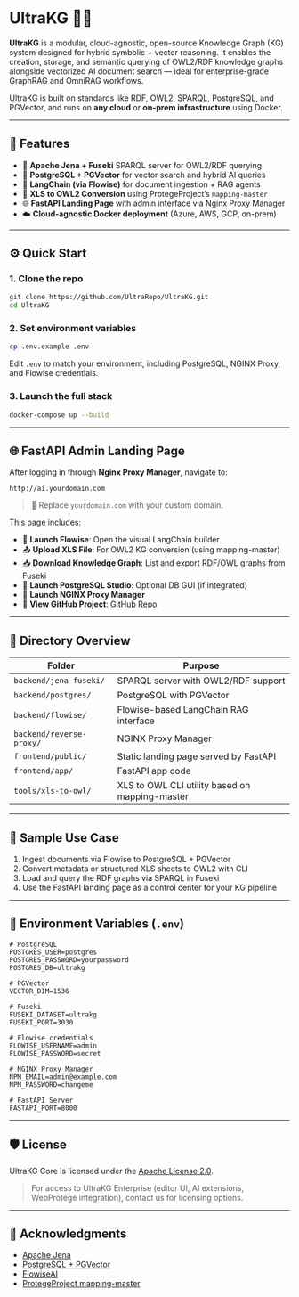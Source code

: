 # UltraKG 🧠🌐

**UltraKG** is a modular, cloud-agnostic, open-source Knowledge Graph (KG) system designed for hybrid symbolic + vector reasoning. It enables the creation, storage, and semantic querying of OWL2/RDF knowledge graphs alongside vectorized AI document search — ideal for enterprise-grade GraphRAG and OmniRAG workflows.

UltraKG is built on standards like RDF, OWL2, SPARQL, PostgreSQL, and PGVector, and runs on **any cloud** or **on-prem infrastructure** using Docker.

---

## 🚀 Features

- 🧠 **Apache Jena + Fuseki** SPARQL server for OWL2/RDF querying
- 🐘 **PostgreSQL + PGVector** for vector search and hybrid AI queries
- 🔄 **LangChain (via Flowise)** for document ingestion + RAG agents
- 📄 **XLS to OWL2 Conversion** using ProtegeProject’s `mapping-master`
- 🌐 **FastAPI Landing Page** with admin interface via Nginx Proxy Manager
- ☁️ **Cloud-agnostic Docker deployment** (Azure, AWS, GCP, on-prem)

---

## ⚙️ Quick Start

### 1. Clone the repo

```bash
git clone https://github.com/UltraRepo/UltraKG.git
cd UltraKG
```

### 2. Set environment variables

```bash
cp .env.example .env
```

Edit `.env` to match your environment, including PostgreSQL, NGINX Proxy, and Flowise credentials.

### 3. Launch the full stack

```bash
docker-compose up --build
```

---

## 🌐 FastAPI Admin Landing Page

After logging in through **Nginx Proxy Manager**, navigate to:

```
http://ai.yourdomain.com
```

> 🔁 Replace `yourdomain.com` with your custom domain.

This page includes:

- 🔗 **Launch Flowise**: Open the visual LangChain builder
- 📤 **Upload XLS File**: For OWL2 KG conversion (using mapping-master)
- 📥 **Download Knowledge Graph**: List and export RDF/OWL graphs from Fuseki
- 🐘 **Launch PostgreSQL Studio**: Optional DB GUI (if integrated)
- 🔐 **Launch NGINX Proxy Manager**
- 🧬 **View GitHub Project**: [GitHub Repo](https://github.com/UltraRepo/UltraKG)

---

## 📂 Directory Overview

| Folder | Purpose |
|--------|---------|
| `backend/jena-fuseki/` | SPARQL server with OWL2/RDF support |
| `backend/postgres/` | PostgreSQL with PGVector |
| `backend/flowise/` | Flowise-based LangChain RAG interface |
| `backend/reverse-proxy/` | NGINX Proxy Manager |
| `frontend/public/` | Static landing page served by FastAPI |
| `frontend/app/` | FastAPI app code |
| `tools/xls-to-owl/` | XLS to OWL CLI utility based on mapping-master |

---

## 🧪 Sample Use Case

1. Ingest documents via Flowise to PostgreSQL + PGVector
2. Convert metadata or structured XLS sheets to OWL2 with CLI
3. Load and query the RDF graphs via SPARQL in Fuseki
4. Use the FastAPI landing page as a control center for your KG pipeline

---

## 🔐 Environment Variables (`.env`)

```dotenv
# PostgreSQL
POSTGRES_USER=postgres
POSTGRES_PASSWORD=yourpassword
POSTGRES_DB=ultrakg

# PGVector
VECTOR_DIM=1536

# Fuseki
FUSEKI_DATASET=ultrakg
FUSEKI_PORT=3030

# Flowise credentials
FLOWISE_USERNAME=admin
FLOWISE_PASSWORD=secret

# NGINX Proxy Manager
NPM_EMAIL=admin@example.com
NPM_PASSWORD=changeme

# FastAPI Server
FASTAPI_PORT=8000
```

---

## 🛡 License

UltraKG Core is licensed under the [Apache License 2.0](https://www.apache.org/licenses/LICENSE-2.0).

> For access to UltraKG Enterprise (editor UI, AI extensions, WebProtégé integration), contact us for licensing options.

---

## 🙌 Acknowledgments

- [Apache Jena](https://jena.apache.org/)
- [PostgreSQL + PGVector](https://github.com/pgvector/pgvector)
- [FlowiseAI](https://github.com/FlowiseAI/Flowise)
- [ProtegeProject mapping-master](https://github.com/protegeproject/mapping-master)
